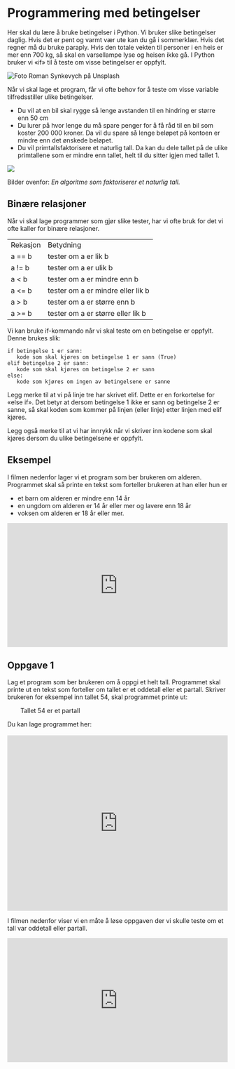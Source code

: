 # Programmering med betingelser 

Her skal du lære å bruke betingelser i Python. Vi bruker slike betingelser daglig. Hvis det er pent og varmt vær ute kan du gå i sommerklær. Hvis det regner må du bruke paraply. Hvis den totale vekten til personer i en heis er mer enn 700 kg, så skal en varsellampe lyse og heisen ikke gå. 
I Python bruker vi «if» til å teste om visse betingelser er oppfylt.

![](/bilder/roman-synkevych-vXInUOv1n84-unsplash.jpg "Foto Roman Synkevych på Unsplash")

Når vi skal lage et program, får vi ofte behov for å teste om visse variable tilfredsstiller ulike betingelser.

* Du vil at en bil skal rygge så lenge avstanden til en hindring er større enn 50 cm
* Du lurer på hvor lenge du må spare penger for å få råd til en bil som koster 200 000 kroner. Da vil du spare så lenge beløpet på kontoen er mindre enn det ønskede beløpet. 
* Du vil primtallsfaktorisere et naturlig tall. Da kan du dele tallet på de ulike primtallene som er mindre enn tallet, helt til du sitter igjen med tallet 1. 

![](bilder/faktorisering.png)

Bilder ovenfor: _En algoritme som faktoriserer et naturlig tall._

## Binære relasjoner
Når vi skal lage programmer som gjør slike tester, har vi ofte bruk for det vi ofte kaller for binære relasjoner.

| | |
|--|--|
|Rekasjon| Betydning|
|a == b| tester om a er lik b|
|a != b| tester om a er ulik b|
|a < b| tester om a er mindre enn b|
|a <= b| tester om a er mindre eller lik b|
|a > b| tester om a er større enn b|
|a >= b| tester om a er større eller lik b|

Vi kan bruke if-kommando når vi skal teste om en betingelse er oppfylt. Denne brukes slik: 

```{code}
if betingelse 1 er sann:
   kode som skal kjøres om betingelse 1 er sann (True)
elif betingelse 2 er sann: 
   kode som skal kjøres om betingelse 2 er sann 
else:
   kode som kjøres om ingen av betingelsene er sanne
```
Legg merke til at vi på linje tre har skrivet elif. Dette er en forkortelse for «else if». Det betyr at dersom betingelse 1 ikke er sann og betingelse 2 er sanne, så skal koden som kommer på linjen (eller linje) etter linjen med elif kjøres. 

Legg også merke til at vi har innrykk når vi skriver inn kodene som skal kjøres dersom du ulike betingelsene er oppfylt. 

## Eksempel

I filmen nedenfor lager vi et program som ber brukeren om alderen. Programmet skal så printe en tekst som forteller brukeren at han eller hun er

* et barn om alderen er mindre enn 14 år
* en ungdom om alderen er 14 år eller mer og lavere enn 18 år
* voksen om alderen er 18 år eller mer. 

<div style="padding:56.15% 0 0 0;position:relative;"><iframe src="https://player.vimeo.com/video/435753947?h=a59cca4d08&title=0&byline=0&portrait=0" style="position:absolute;top:0;left:0;width:100%;height:100%;" frameborder="0" allow="autoplay; fullscreen; picture-in-picture" allowfullscreen></iframe></div><script src="https://player.vimeo.com/api/player.js"></script>


## Oppgave 1

<p>Lag et program som ber brukeren om å oppgi et helt tall. Programmet skal printe ut en tekst som forteller om tallet er et oddetall eller et partall. Skriver brukeren for eksempel inn tallet 54, skal programmet printe ut:&nbsp;</p>
<div class="editor-indent"
    style="margin-left: 30px;">
    <p>Tallet 54 er et partall</p>
</div>Du kan lage programmet her:<br><br>
<iframe src="https://trinket.io/embed/python3/22420215c8" width="100%" height="400" frameborder="0" marginwidth="0" marginheight="0" allowfullscreen=""></iframe>


I filmen nedenfor viser vi en måte å løse oppgaven der vi skulle teste om et tall var oddetall eller partall. 

<div style="padding:56.15% 0 0 0;position:relative;"><iframe src="https://player.vimeo.com/video/435768167?h=408859a7cf&title=0&byline=0&portrait=0" style="position:absolute;top:0;left:0;width:100%;height:100%;" frameborder="0" allow="autoplay; fullscreen; picture-in-picture" allowfullscreen></iframe></div><script src="https://player.vimeo.com/api/player.js"></script>



